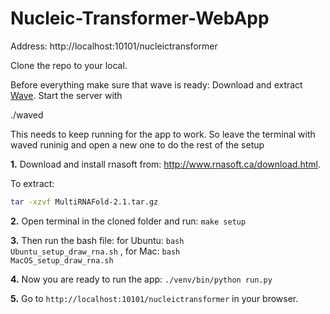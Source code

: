 # Nucleic-Transformer-WebApp

Address: http://localhost:10101/nucleictransformer


Clone the repo to your local.

Before everything make sure that wave is ready:
Download and extract [Wave](https://github.com/h2oai/wave/releases/tag/v0.10.0). Start the server with

./waved

This needs to keep running for the app to work. So leave the terminal with waved runinig and open a new one to do the rest of the setup

**1.** Download and install rnasoft from: http://www.rnasoft.ca/download.html. 

To extract:
```bash
tar -xzvf MultiRNAFold-2.1.tar.gz
```

**2.** Open terminal in the cloned folder and run: <code>make setup</code>

**3.** Then run the bash file: for Ubuntu: <code>bash Ubuntu_setup_draw_rna.sh</code> , for Mac: <code>bash MacOS_setup_draw_rna.sh</code>

**4.** Now you are ready to run the app: <code>./venv/bin/python run.py</code>   

**5.** Go to <code>http://localhost:10101/nucleictransformer</code> in your browser.
